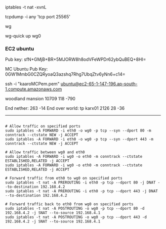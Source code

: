 iptables -t nat -xvnL

tcpdump -i any 'tcp port 25565'


wg

wg-quick up wg0


### EC2 ubuntu
Pub key: sfN+GMjB+BR+5MJORW8h8odVFeWPDr62ybQuBEQ+8HI=

MC Ubuntu
Pub Key: 0GW1MmbG0CZQRyoaQ3azshq7Rhg7UbqZtv6yNn6+c14=



ssh -i "kaaroMCPem.pem" ubuntu@ec2-65-1-147-196.ap-south-1.compute.amazonaws.com

woodland mansion 10709 118 -790

End nether: 263 -14
End over world: tp karx01 2126 28 -36

---

```

# Allow traffic on specified ports
sudo iptables -A FORWARD -i eth0 -o wg0 -p tcp --syn --dport 80 -m conntrack --ctstate NEW -j ACCEPT
sudo iptables -A FORWARD -i eth0 -o wg0 -p tcp --syn --dport 443 -m conntrack --ctstate NEW -j ACCEPT

# Allow traffic between wg0 and eth0
sudo iptables -A FORWARD -i wg0 -o eth0 -m conntrack --ctstate ESTABLISHED,RELATED -j ACCEPT
sudo iptables -A FORWARD -i wg0 -o eth0 -m conntrack --ctstate ESTABLISHED,RELATED -j ACCEPT

# Forward traffic from eth0 to wg0 on specified ports
sudo iptables -t nat -A PREROUTING -i eth0 -p tcp --dport 80 -j DNAT --to-destination 192.168.4.2
sudo iptables -t nat -A PREROUTING -i eth0 -p tcp --dport 443 -j DNAT --to-destination 192.168.4.2

# Forward traffic back to eth0 from wg0 on specified ports
sudo iptables -t nat -A POSTROUTING -o wg0 -p tcp --dport 80 -d 192.168.4.2 -j SNAT --to-source 192.168.4.1
sudo iptables -t nat -A POSTROUTING -o wg0 -p tcp --dport 443 -d 192.168.4.2 -j SNAT --to-source 192.168.4.1
```